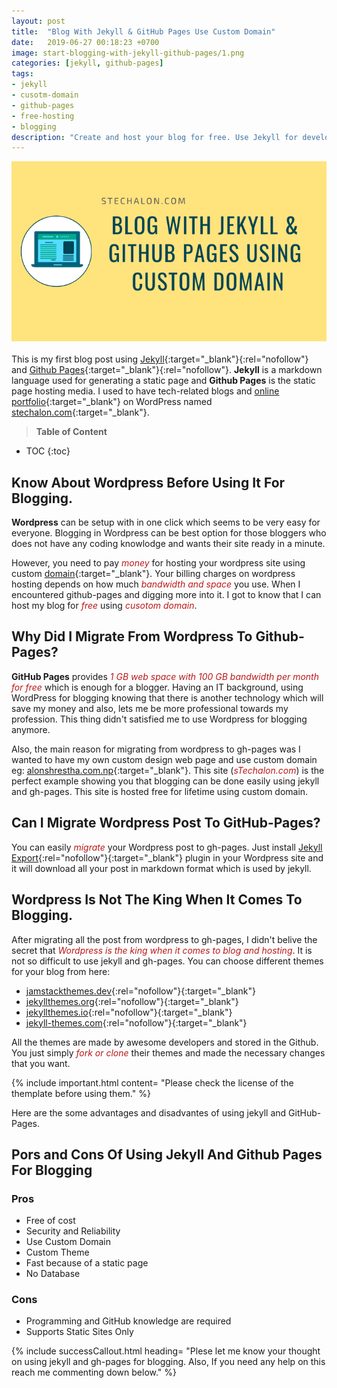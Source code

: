 ```yaml
---
layout: post
title:  "Blog With Jekyll & GitHub Pages Use Custom Domain"
date:   2019-06-27 00:18:23 +0700
image: start-blogging-with-jekyll-github-pages/1.png
categories: [jekyll, github-pages]
tags: 
- jekyll
- cusotm-domain
- github-pages
- free-hosting
- blogging
description: "Create and host your blog for free. Use Jekyll for developing blogging sites and GitHub pages for hosting your blog for free. Use custom domain in your blog."
---
```


![Blog With Jekyll And GitHub Pages Use Custom Domain | stechalon.com](/static/img/posts/start-blogging-with-jekyll-github-pages/1.png)<br><br>
This is my first blog post using [Jekyll](https://jekyllrb.com/){:target="_blank"}{:rel="nofollow"} and [Github Pages](https://pages.github.com/){:target="_blank"}{:rel="nofollow"}. **Jekyll** is a markdown language used for generating a static page and **Github Pages** is the static page hosting media. I used to have tech-related blogs and [online portfolio](https://stechalon.com/create-online-portfolio-using-github-pages){:target="_blank"} on WordPress named [stechalon.com](https://stechalon.com/){:target="_blank"}.

> **Table of Content**

* TOC
{:toc}

## Know About Wordpress Before Using It For Blogging.

**Wordpress** can be setup with in one click which seems to be very easy for everyone. Blogging in Wordpress can be best option for those bloggers who does not have any coding knowlodge and wants their site ready in a minute. 

However, you need to pay <span style="color:#bb1919" >*money*</span> for hosting your wordpress site using custom [domain](https://stechalon.com/register-com-np-domain-free-in-nepal){:target="_blank"}. Your billing charges on wordpress hosting depends on how much <span style="color:#bb1919" >*bandwidth and space*</span> you use. When I encountered github-pages and digging more into it. I got to know that I can host my blog for <span style="color:#bb1919" >*free*</span> using <span style="color:#bb1919" >*cusotom domain*</span>.

## Why Did I Migrate From Wordpress To Github-Pages?

**GitHub Pages** provides <span style="color:#bb1919" >*1 GB web space with 100 GB bandwidth per month for free*</span> which is enough for a blogger. Having an IT background, using WordPress for blogging knowing that there is another technology which will save my money and also, lets me be more professional towards my profession. This thing didn't satisfied me to use Wordpress for blogging anymore. 

Also, the main reason for migrating from wordpress to  gh-pages was I wanted to have my own custom design web page and use custom domain eg: [alonshrestha.com.np](https://alonshrestha.com.np){:target="_blank"}. This site (<span style="color:#bb1919" >*sTechalon.com*</span>) is the perfect example showing you that blogging can be done easily using jekyll and gh-pages. This site is hosted free for lifetime using custom domain.

## Can I Migrate Wordpress Post To GitHub-Pages?

You can easily <span style="color:#bb1919">*migrate*</span> your Wordpress post to gh-pages. Just install [Jekyll Export](https://wordpress.org/plugins/jekyll-exporter/){:rel="nofollow"}{:target="_blank"} plugin in your Wordpress site and it will download all your post in markdown format which is used by jekyll.
## Wordpress Is Not The King When It Comes To Blogging.
After migrating all the post from wordpress to gh-pages, I didn't belive the secret that <span style="color:#bb1919">*Wordpress is the king when it comes to blog and hosting*</span>. It is not so difficult to use jekyll and gh-pages. You can choose different themes for your blog from here:

- [jamstackthemes.dev](https://jamstackthemes.dev/ssg/jekyll/){:rel="nofollow"}{:target="_blank"}
- [jekyllthemes.org](http://jekyllthemes.org/){:rel="nofollow"}{:target="_blank"}
- [jekyllthemes.io](https://jekyllthemes.io/){:rel="nofollow"}{:target="_blank"}
- [jekyll-themes.com](https://jekyll-themes.com/){:rel="nofollow"}{:target="_blank"}

All the themes are made by awesome developers and stored in the Github. You just simply <span style="color:#bb1919">*fork or clone*</span> their themes and made the necessary changes that you want.

{% include important.html content= "Please check the license of the themplate before using them." %}

Here are the some advantages and disadvantes of using jekyll and GitHub-Pages.

## Pors and Cons Of Using Jekyll And Github Pages For Blogging
### Pros
- Free of cost
- Security and Reliability
- Use Custom Domain
- Custom Theme
- Fast because of a static page
- No Database

### Cons
- Programming and GitHub knowledge are required
- Supports Static Sites Only

{% include successCallout.html heading= "Plese let me know your thought on using jekyll and gh-pages for blogging. Also, If you need any help on this reach me commenting down below." %}
